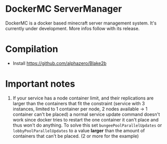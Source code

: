# DockerMC ServerManager
DockerMC is a docker based minecraft server management system. It's currently under development.
More infos follow with its release.


# Compilation
- Install https://github.com/alphazero/Blake2b


# Important notes
1. If your service has a node container limit, and their replications are larger than the containers that fit the constraint
   (service with 3 instances, limited to 1 container per node, 2 nodes available -> 1 container can't be placed) a normal
   service update command doesn't work since docker tries to restart the one container it can't place and thus won't do anything.
   To solve this set ``bungeePoolParallelUpdates`` or ``lobbyPoolParallelUpdates`` to a value **larger** than the amount of
   containers that can't be placed. (2 or more for the example)
 



